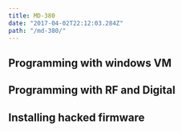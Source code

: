 ```yaml
---
title: MD-380
date: "2017-04-02T22:12:03.284Z"
path: "/md-380/"
---
```


## Programming with windows VM

## Programming with RF and Digital

## Installing hacked firmware


